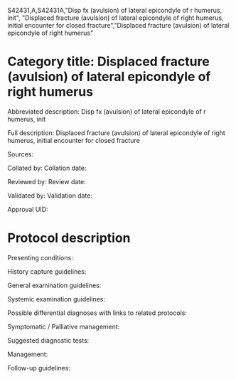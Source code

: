 S42431,A,S42431A,"Disp fx (avulsion) of lateral epicondyle of r humerus, init", "Displaced fracture (avulsion) of lateral epicondyle of right humerus, initial encounter for closed fracture","Displaced fracture (avulsion) of lateral epicondyle of right humerus"
# Category title: Displaced fracture (avulsion) of lateral epicondyle of right humerus

Abbreviated description: Disp fx (avulsion) of lateral epicondyle of r humerus, init

Full description: Displaced fracture (avulsion) of lateral epicondyle of right humerus, initial encounter for closed fracture

Sources:

Collated by:
Collation date:

Reviewed by:
Review date:

Validated by:
Validation date:

Approval UID:

# Protocol description

Presenting conditions:

History capture guidelines:

General examination guidelines:

Systemic examination guidelines:

Possible differential diagnoses with links to related protocols:

Symptomatic / Palliative management:

Suggested diagnostic tests:

Management:

Follow-up guidelines:
